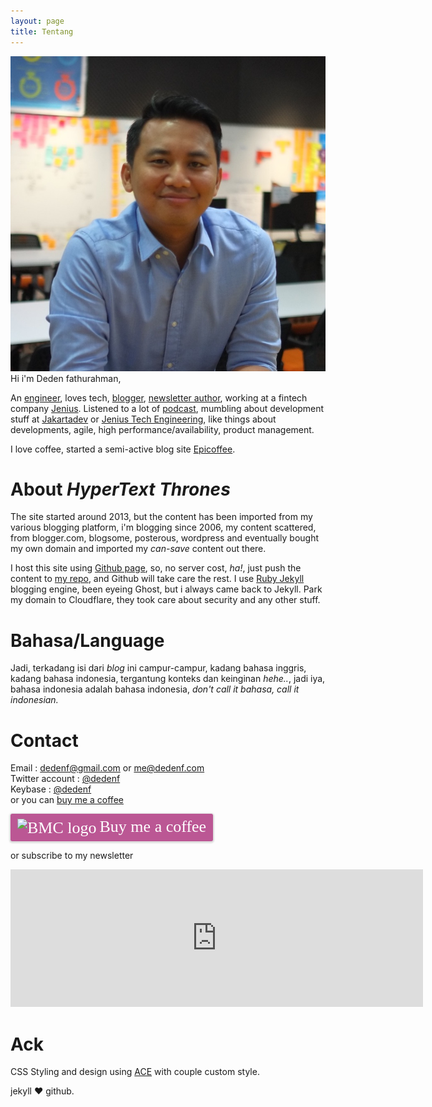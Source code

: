 ```yaml
---
layout: page
title: Tentang
---
```




<div class="author__avatar">
    <a href="https://notes.dedenf.com/">
        <img src="/images/sites/avatar.jpg" alt="Deden Fathurahman" itemprop="image">
    </a>
</div>
Hi i'm Deden fathurahman,

An [engineer](https://github.com/dedenf), loves tech, [blogger](https://notes.dedenf.com), [newsletter author](http://jakartadev.org), working at a fintech company [Jenius](https://www.jenius.com). Listened to a lot of [podcast](/2018/01/podcast), mumbling about development stuff at [Jakartadev](http://jakartadev.org) or [Jenius Tech Engineering](http://jenius.tech), like things about developments, agile, high performance/availability, product management.

I love coffee, started a semi-active blog site [Epicoffee](http://epicoffee.com).

# About _HyperText Thrones_
The site started around 2013, but the content has been imported from my various blogging platform, i'm blogging since 2006, my content scattered, from blogger.com, blogsome, posterous, wordpress and eventually bought my own domain and imported my _can-save_ content out there.

I host this site using [Github page](https://pages.github.com/), so, no server cost, _ha!_, just push the content to [my repo](https://github.com/dedenf/dedenf.github.io/), and Github will take care the rest. I use [Ruby Jekyll](https://jekyllrb.com/) blogging engine, been eyeing Ghost, but i always came back to Jekyll. Park my domain to Cloudflare, they took care about security and any other stuff.


# Bahasa/Language
Jadi, terkadang isi dari *blog* ini campur-campur, kadang bahasa inggris, kadang bahasa indonesia, tergantung konteks dan keinginan *hehe..*, jadi iya, bahasa indonesia adalah bahasa indonesia, *don't call it bahasa, call it indonesian.*


# Contact
Email : dedenf@gmail.com or me@dedenf.com   
Twitter account : [@dedenf](https://twitter.com/dedenf)    
Keybase : [@dedenf](https://keybase.io/dedenf)   
or you can [buy me a coffee](https://www.buymeacoffee.com/dedenf)   


<style>.bmc-button img{vertical-align: middle !important;}.bmc-button{text-decoration: none; !important;display:inline-block !important;padding:5px 10px !important;color:#FFFFFF !important;background-color:#BB5794 !important;border-radius: 3px !important;border: 1px solid transparent !important;font-size: 26px !important;box-shadow: 0px 1px 2px rgba(190, 190, 190, 0.5) !important;-webkit-box-shadow: 0px 1px 2px 2px rgba(190, 190, 190, 0.5) !important;-webkit-transition: 0.3s all linear !important;transition: 0.3s all linear !important;margin: 0 auto !important;font-family:"Cookie", cursive !important;}.bmc-button:hover, .bmc-button:active, .bmc-button:focus {-webkit-box-shadow: 0 4px 16px 0 rgba(190, 190, 190,.45) !important;box-shadow: 0 4px 16px 0 rgba(190, 190, 190,.45) !important;opacity: 0.85 !important;color:#FFFFFF !important;}</style><link href="https://fonts.googleapis.com/css?family=Cookie" rel="stylesheet"><a class="bmc-button" target="_blank" href="https://www.buymeacoffee.com/dedenf"><img src="https://www.buymeacoffee.com/assets/img/BMC-btn-logo.svg" alt="BMC logo"><span style="margin-left:5px">Buy me a coffee</span></a>

or subscribe to my newsletter
<div class='embed-container'><iframe class="embed-container" width="660" height="220" src="https://dedenf.substack.com/embed" frameborder="0" scrolling="no"></iframe></div>     

# Ack
CSS Styling and design using [ACE](http://aliou.github.io/ace/) with couple custom style.


jekyll :heart: github.
